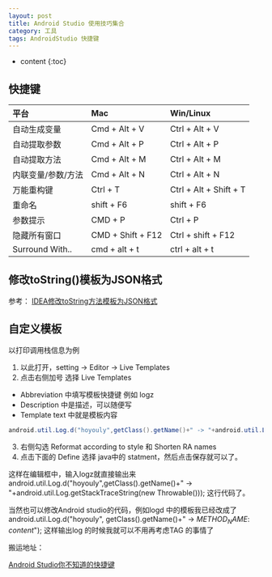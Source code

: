 ```yaml
---
layout: post
title: Android Studio 使用技巧集合
category: 工具
tags: AndroidStudio 快捷键
---
```


* content
{:toc}

## 快捷键

|平台|Mac |Win/Linux|
|:----|:------|:------|
|自动生成变量|Cmd + Alt + V|Ctrl + Alt + V|
|自动提取参数|Cmd + Alt + P|Ctrl + Alt + P|
|自动提取方法|Cmd + Alt + M|Ctrl + Alt + M|
|内联变量/参数/方法|Cmd + Alt + N|Ctrl + Alt + N|
|万能重构键|Ctrl + T|Ctrl + Alt + Shift + T|
|重命名|shift + F6|shift + F6|
|参数提示|CMD + P|Ctrl + P|
|隐藏所有窗口|CMD + Shift + F12|Ctrl + shift + F12|
|Surround With..|cmd + alt + t|ctrl + alt + t|

## 修改toString()模板为JSON格式
参考： [IDEA修改toString方法模板为JSON格式](https://blog.csdn.net/masonqaq/article/details/77975030)

## 自定义模板

以打印调用栈信息为例
1. 以此打开，setting -> Editor -> Live Templates
2. 点击右侧加号 选择 Live Templates
  * Abbreviation 中填写模板快捷键 例如 logz
  * Description 中是描述，可以随便写
  * Template text 中就是模板内容
  ```java
  android.util.Log.d("hoyouly",getClass().getName()+" -> "+android.util.Log.getStackTraceString(new Throwable()));`
  ```

3. 右侧勾选 Reformat according to style 和  Shorten RA names
4. 点击下面的 Define   选择 java中的 statment，然后点击保存就可以了。

这样在编辑框中，输入logz就直接输出来 android.util.Log.d("hoyouly",getClass().getName()+" -> "+android.util.Log.getStackTraceString(new Throwable())); 这行代码了。

当然也可以修改Android studio的代码，例如logd 中的模板我已经改成了 android.util.Log.d("hoyouly", getClass().getName()+" -> $METHOD_NAME$: $content$");
这样输出log 的时候我就可以不用再考虑TAG 的事情了


搬运地址：    


[Android Studio你不知道的快捷键](http://weishu.me/2015/12/17/shortcut-of-android-studio-you-may-not-know-3/)
